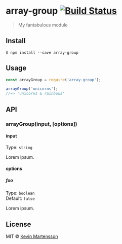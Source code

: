 # array-group [![Build Status](https://travis-ci.org/kevva/array-group.svg?branch=master)](https://travis-ci.org/kevva/array-group)

> My fantabulous module


## Install

```
$ npm install --save array-group
```


## Usage

```js
const arrayGroup = require('array-group');

arrayGroup('unicorns');
//=> 'unicorns & rainbows'
```


## API

### arrayGroup(input, [options])

#### input

Type: `string`

Lorem ipsum.

#### options

##### foo

Type: `boolean`  
Default: `false`

Lorem ipsum.


## License

MIT © [Kevin Martensson](http://github.com/kevva)
